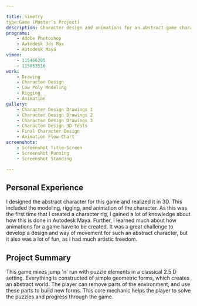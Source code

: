 ```yaml
---

title: Simetry
type:Game (Master’s Project)
description: Character design and animations for an abstract game character.
programs:
    - Adobe Photoshop
    - Autodesk 3ds Max
    - Autodesk Maya
vimeo:
    - 115466285
    - 115853516
work:
    - Drawing
    - Character Design
    - Low Poly Modeling
    - Rigging
    - Animation
gallery:
    - Character Design Drawings 1
    - Character Design Drawings 2
    - Character Design Drawings 3
    - Character Design 3D-Tests
    - Final Character Design
    - Animation Flow-Chart
screenshots:
    - Screenshot Title-Screen
    - Screenshot Running
    - Screenshot Standing

---
```


## Personal Experience
I designed the abstract character for this game and realized it in 3D. This included the modeling, rigging, and
animation of the character. As this was the first time that I created a character rig, I gained a lot of knowledge about
how this is done in Autodesk Maya. Further, I learned much about how animations for a game have to be created. It was a
great challenge to develop a design and way of movement for such an abstract character, but it also was a lot of fun, as
I had much artistic freedom.

## Project Summary
This game mixes jump 'n' run with puzzle elements in a classical 2.5 D setting. Everything is constructed of simple
geometric forms, which creates an abstract world. The player can remove parts of the environment, and use these parts to
build new forms. This core mechanic helps the player to solve the puzzles and progress through the game.
